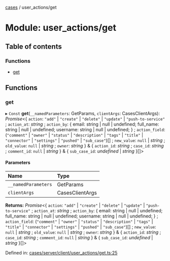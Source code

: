[cases](../server_client_api.md) / user_actions/get

# Module: user\_actions/get

## Table of contents

### Functions

- [get](user_actions_get.md#get)

## Functions

### get

▸ `Const` **get**(`__namedParameters`: GetParams, `clientArgs`: CasesClientArgs): *Promise*<{ `action`: ``"add"`` \| ``"create"`` \| ``"delete"`` \| ``"update"`` \| ``"push-to-service"`` ; `action_at`: *string* ; `action_by`: { email: string \| null \| undefined; full\_name: string \| null \| undefined; username: string \| null \| undefined; } ; `action_field`: (``"comment"`` \| ``"owner"`` \| ``"status"`` \| ``"description"`` \| ``"tags"`` \| ``"title"`` \| ``"connector"`` \| ``"settings"`` \| ``"pushed"`` \| ``"sub_case"``)[] ; `new_value`: ``null`` \| *string* ; `old_value`: ``null`` \| *string* ; `owner`: *string*  } & { `action_id`: *string* ; `case_id`: *string* ; `comment_id`: ``null`` \| *string*  } & { `sub_case_id`: *undefined* \| *string*  }[]\>

#### Parameters

| Name | Type |
| :------ | :------ |
| `__namedParameters` | GetParams |
| `clientArgs` | CasesClientArgs |

**Returns:** *Promise*<{ `action`: ``"add"`` \| ``"create"`` \| ``"delete"`` \| ``"update"`` \| ``"push-to-service"`` ; `action_at`: *string* ; `action_by`: { email: string \| null \| undefined; full\_name: string \| null \| undefined; username: string \| null \| undefined; } ; `action_field`: (``"comment"`` \| ``"owner"`` \| ``"status"`` \| ``"description"`` \| ``"tags"`` \| ``"title"`` \| ``"connector"`` \| ``"settings"`` \| ``"pushed"`` \| ``"sub_case"``)[] ; `new_value`: ``null`` \| *string* ; `old_value`: ``null`` \| *string* ; `owner`: *string*  } & { `action_id`: *string* ; `case_id`: *string* ; `comment_id`: ``null`` \| *string*  } & { `sub_case_id`: *undefined* \| *string*  }[]\>

Defined in: [cases/server/client/user_actions/get.ts:25](https://github.com/jonathan-buttner/kibana/blob/7a61a8b912c/x-pack/plugins/cases/server/client/user_actions/get.ts#L25)
